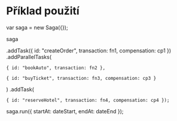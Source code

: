 # Příklad použití
var saga = new Saga({});

saga

  .addTask({ id: "createOrder", transaction: fn1, compensation: cp1 })
  .addParallelTasks(
  
    { id: "bookAuto", transaction: fn2 },
    
    { id: "buyTicket", transaction: fn3, compensation: cp3 }
    
  )
  .addTask(
  
    { id: "reserveHotel", transaction: fn4, compensation: cp4 });
  
saga.run({ startAt: dateStart, endAt: dateEnd });
